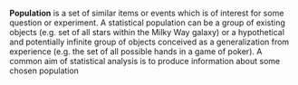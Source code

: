 **Population** is a set of similar items or events which is of interest for some question or experiment. A statistical population can be a group of existing objects (e.g. set of all stars within the Milky Way galaxy) or a hypothetical and potentially infinite group of objects conceived as a generalization from experience (e.g. the set of all possible hands in a game of poker). A common aim of statistical analysis is to produce information about some chosen population